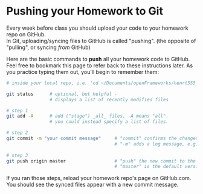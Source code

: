 # Pushing your Homework to Git

Every week before class you should upload your code to your homework repo on GitHub.  
In Git, uploading/syncing files to GitHub is called "pushing".  (the opposite of "pulling", or syncing _from_ GitHub) 

Here are the basic commands to **push** all your homework code to GitHub.
Feel free to bookmark this page to refer back to these instructions later.  As you practice typing them out, you'll begin to remember them: 


```bash
# inside your local repo, i.e. 'cd ~/Documents/openFrameworks/henrt555_dtOf_2018/' ...

git status      # optional, but helpful -
                # displays a list of recently modified files

# step 1
git add -A      # add ("stage") _all_ files. -A means "all".  
                # you could instead specify a list of files.  

# step 2
git commit -m "your commit message"     # "commit" confirms the changes / Git takes a snapshot
                                        # "-m" adds a log message, e.g. "homework week 3"
                                        
# step 3
git push origin master                  # "push" the new commit to the "origin" (GitHub)
                                        # "master" is the default version ("branch") of your repo

```

If you ran those steps, reload your homework repo's page on GitHub.com. You should see the synced files appear with a new commit message.